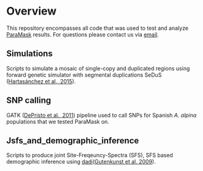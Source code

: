 # Overview
This repository encompasses all code that was used to test and analyze [ParaMask](https://github.com/Fulgione-group/ParaMask.git) results. For questions please contact us via [email](btjeng@mpipz.mpg.de).

## Simulations

Scripts to simulate a mosaic of single-copy and duplicated regions using forward genetic simulator with segmental duplications SeDuS ([Hartasánchez et al., 2015](https://academic.oup.com/bioinformatics/article/32/1/148/1742451)).

## SNP calling
GATK ([DePristo et al., 2011](https://www.nature.com/articles/ng.806)) pipeline used to call SNPs for Spanish *A. alpina* populations that we tested ParaMask on.

## Jsfs_and_demographic_inference
Scripts to produce joint Site-Freqeuncy-Spectra (SFS), SFS based demographic inference using [dadi](https://dadi.readthedocs.io/en/latest/)([Gutenkunst et al. 2009](https://journals.plos.org/plosgenetics/article?id=10.1371/journal.pgen.1000695)).


